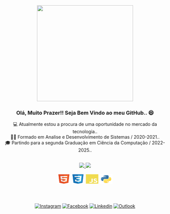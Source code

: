<div align="center">
<img height="300" width="300" src="https://user-images.githubusercontent.com/83286306/146118988-88b5af29-05ba-4a95-8bcf-63b4b0244a94.png">

### Olá, Muito Prazer!! Seja Bem Vindo ao meu GitHub.. 😄

💻 Atualmente estou a procura de uma oportunidade no mercado da tecnologia..<br>
 👨‍🎓 Formado em Analise e Desenvolvimento de Sistemas / 2020-2021.. <br>
🎓 Partindo para a segunda Graduação em Ciência da Computação / 2022-2025..

<br>

<div>
  <a href="https://github.com/DeveloperMatheus97">
  <img height = "140em" src = "https://github-readme-stats.vercel.app/api?username=DeveloperMatheus97&show_icons=true&theme=react&include_all_commits=true&count_private=true"/>
  <img height = "140em" src = "https://github-readme-stats.vercel.app/api/top-langs/?username=DeveloperMatheus97&layout=compact&langs_count=7&theme=react"/>
</div>

<br>

<div style="display: inline-block">
  <img align="center" height="30" width="40" alt="html" src="https://raw.githubusercontent.com/devicons/devicon/master/icons/html5/html5-original.svg "/>
  <img align="center" height="30" width="40" alt="css" src="https://raw.githubusercontent.com/devicons/devicon/master/icons/css3/css3-original.svg "/>
  <img align="center" height="30" width="40" alt="JavaScript" src="https://raw.githubusercontent.com/devicons/devicon/master/icons/javascript/javascript-plain.svg"/>
  <img align="center" height="30" width="40" alt="python" src="https://raw.githubusercontent.com/devicons/devicon/master/icons/python/python-original.svg "/>
</div>

##
<br>

[![Instagram](https://img.shields.io/badge/Instagram-E4405F?style=for-the-badge&logo=instagram&logoColor=white)](https://www.instagram.com/matheuscomth__/)
[![Facebook](https://img.shields.io/badge/Facebook-1877F2?style=for-the-badge&logo=facebook&logoColor=white)](https://www.facebook.com/profile.php?id=100042428267343)
[![Linkedin](https://img.shields.io/badge/LinkedIn-0077B5?style=for-the-badge&logo=linkedin&logoColor=white)](https://www.linkedin.com/in/matheus-caitano-s/)
[![Outlook](https://img.shields.io/badge/Microsoft_Outlook-0078D4?style=for-the-badge&logo=microsoft-outlook&logoColor=white)](matheuscaitanosouza18@outlook.com)
